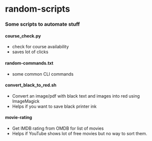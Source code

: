 # random-scripts

### Some scripts to automate stuff

#### course_check.py
 - check for course availability
 - saves lot of clicks

#### random-commands.txt
 - some common CLI commands

#### convert_black_to_red.sh
- Convert an image/pdf with black text and images into red using ImageMagick
- Helps if you want to save black printer ink


#### movie-rating
- Get IMDB rating from OMDB for list of movies
- Helps if YouTube shows lot of free movies but no way to sort them.
